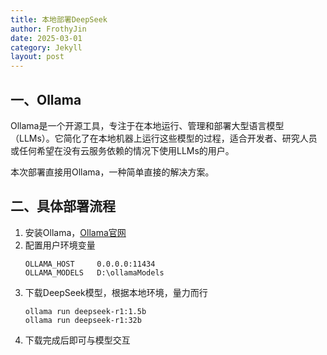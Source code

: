 ```yaml
---
title: 本地部署DeepSeek
author: FrothyJin
date: 2025-03-01
category: Jekyll
layout: post
---
```


## 一、Ollama

Ollama是一个开源工具，专注于在本地运行、管理和部署大型语言模型（LLMs）。它简化了在本地机器上运行这些模型的过程，适合开发者、研究人员或任何希望在没有云服务依赖的情况下使用LLMs的用户。

本次部署直接用Ollama，一种简单直接的解决方案。

## 二、具体部署流程

1. 安装Ollama，[Ollama官网](https://ollama.com/)
1. 配置用户环境变量
    ```
    OLLAMA_HOST     0.0.0.0:11434
    OLLAMA_MODELS   D:\ollamaModels
    ```
1. 下载DeepSeek模型，根据本地环境，量力而行
    ```
    ollama run deepseek-r1:1.5b
    ollama run deepseek-r1:32b
    ```
1. 下载完成后即可与模型交互